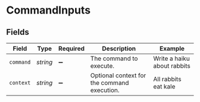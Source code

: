 # CommandInputs


## Fields

| Field                                       | Type                                        | Required                                    | Description                                 | Example                                     |
| ------------------------------------------- | ------------------------------------------- | ------------------------------------------- | ------------------------------------------- | ------------------------------------------- |
| `command`                                   | *string*                                    | :heavy_minus_sign:                          | The command to execute.                     | Write a haiku about rabbits                 |
| `context`                                   | *string*                                    | :heavy_minus_sign:                          | Optional context for the command execution. | All rabbits eat kale                        |